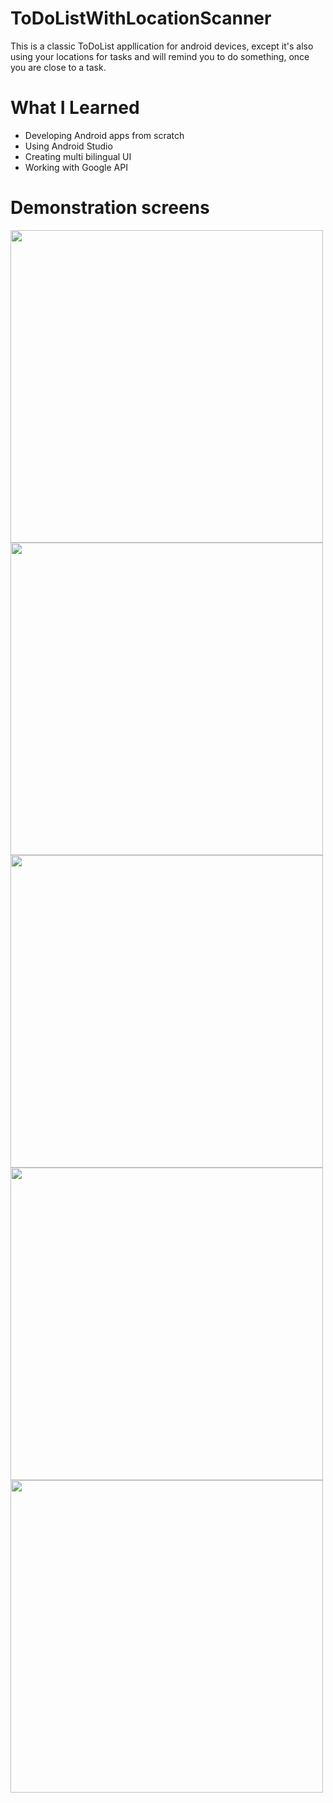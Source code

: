 # ToDoListWithLocationScanner

This is a classic ToDoList appllication for android devices, except 
it's also using your locations for tasks and will remind you to do something, once you are close to a task.

# What I Learned

* Developing Android apps from scratch
* Using Android Studio
* Creating multi bilingual UI
* Working with Google API

# Demonstration screens  

<img src="https://lh3.googleusercontent.com/63788MbM_8aptq6P8KCqK-2DGC0efAADyDVs-1etdrPdgIcP1nZGn6IjrXvoqfF7U7nx18MeDzIXXMz4xWZKSghxz-fRdNWIY_9qt_f_XKk1cCu_F7p97FzWR-Tdfvs3qBJEJhf7Jw=w533-h947-no" height="500">

<img src="https://lh3.googleusercontent.com/_8QwEkE6NbsWA0xtq5oQ8BiwMk9fxkar9jhHDAcszP-fXqmuNttQP6rhCL1IgSUb1RYnCHU0lOVfqjK3SA5zAmja4XWxz8HopSQeUKywWjn-nm_NzMHbFtyQ9zLzoV-OY6GvDxseWQ=w533-h947-no" height="500">

<img src="https://lh3.googleusercontent.com/74fYbARFg8HYxTaySE9AjuQL2MdrBGkS24AW4tnr-n7BBG4GBqGOjTdFY5vqScJObqZybR8j2bFtXT9Dc4HoAOLZ2rkrHU-X3KQcrIs8ajM2AHyE52h-HZdyPIEPAMtzN22ykH28yg=w533-h947-no" height="500">

<img src="https://lh3.googleusercontent.com/Yz5rsJVigkjSSsvWK_P97RRCfa9VhDcMCcypI3b3kRpTmOq6UL4G6mE91S9zth9L-B8kCTsf-Lp8adAGQYY1EuYQ9mQo3KeavHbDSOCen88jucimMs1mQL1RHDTf8t54iTp68oIfow=w533-h947-no" height="500">

<img src="https://lh3.googleusercontent.com/N39q0OyTGJhyB-VRxelXGhiYkp2PUKBjKgOMl_eHDh8EIEZeBybKD6pfxOHxGjfJZKZqlrCW1AfynETnGQ1gJKK4nnudexwYXsGbqD84QBrtMd8gPx0B2TD3TzXzMrV8zmp5uvDGnA=w533-h947-no" height="500">


